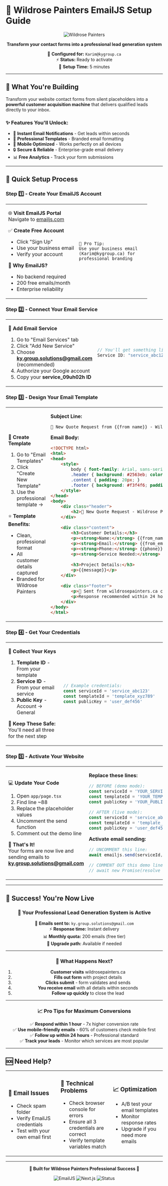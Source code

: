 # 🎨 Wildrose Painters EmailJS Setup Guide

<div align="center">

![Wildrose Painters](https://img.shields.io/badge/Wildrose_Painters-EmailJS_Setup-blue?style=for-the-badge&logo=paint-brush)

**Transform your contact forms into a professional lead generation system**

📧 **Configured for:** `Karim@kygroup.ca`  
⚡ **Status:** Ready to activate  
🚀 **Setup Time:** 5 minutes  

</div>

---

## 🌟 What You're Building

Transform your website contact forms from silent placeholders into a **powerful customer acquisition machine** that delivers qualified leads directly to your inbox.

### ✨ Features You'll Unlock:
- 📨 **Instant Email Notifications** - Get leads within seconds
- 💼 **Professional Templates** - Branded email formatting
- 📱 **Mobile Optimized** - Works perfectly on all devices
- 🔒 **Secure & Reliable** - Enterprise-grade email delivery
- 📊 **Free Analytics** - Track your form submissions

---

## 🚀 Quick Setup Process

### Step 1️⃣ - Create Your EmailJS Account

<table>
<tr>
<td width="50%">

🌐 **Visit EmailJS Portal**  
Navigate to [emailjs.com](https://www.emailjs.com)

✅ **Create Free Account**  
- Click "Sign Up"
- Use your business email
- Verify your account

🎯 **Why EmailJS?**  
- No backend required
- 200 free emails/month
- Enterprise reliability

</td>
<td width="50%">

```
🎨 Pro Tip:
Use your business email
(Karim@kygroup.ca) for 
professional branding
```

</td>
</tr>
</table>

### Step 2️⃣ - Connect Your Email Service

<table>
<tr>
<td width="50%">

📧 **Add Email Service**
1. Go to "Email Services" tab
2. Click "Add New Service" 
3. Choose **ky.group.solutions@gmail.com** (recommended)
4. Authorize your Google account
5. Copy your **service_09uh02h ID**

</td>
<td width="50%">

```javascript
// You'll get something like:
Service ID: "service_abc123"
```

</td>
</tr>
</table>

### Step 3️⃣ - Design Your Email Template

<table>
<tr>
<td width="50%">

🎨 **Create Template**
1. Go to "Email Templates"
2. Click "Create New Template"
3. Use the professional template →

⭐ **Template Benefits:**
- Clean, professional format
- All customer details captured
- Branded for Wildrose Painters

</td>
<td width="50%">

**Subject Line:**
```
🎨 New Quote Request from {{from_name}} - Wildrose Painters
```

**Email Body:**
```html
<!DOCTYPE html>
<html>
<head>
    <style>
        body { font-family: Arial, sans-serif; }
        .header { background: #2563eb; color: white; padding: 20px; }
        .content { padding: 20px; }
        .footer { background: #f3f4f6; padding: 15px; }
    </style>
</head>
<body>
    <div class="header">
        <h2>🎨 New Quote Request - Wildrose Painters</h2>
    </div>
    
    <div class="content">
        <h3>Customer Details:</h3>
        <p><strong>Name:</strong> {{from_name}}</p>
        <p><strong>Email:</strong> {{from_email}}</p>
        <p><strong>Phone:</strong> {{phone}}</p>
        <p><strong>Service Needed:</strong> {{service}}</p>
        
        <h3>Project Details:</h3>
        <p>{{message}}</p>
    </div>
    
    <div class="footer">
        <p>📧 Sent from wildrosepainters.ca contact form</p>
        <p>Response recommended within 24 hours</p>
    </div>
</body>
</html>
```

</td>
</tr>
</table>

### Step 4️⃣ - Get Your Credentials

<table>
<tr>
<td width="50%">

🔑 **Collect Your Keys**
1. **Template ID** - From your template
2. **Service ID** - From your email service  
3. **Public Key** - Account → General

📝 **Keep These Safe:**
You'll need all three for the next step

</td>
<td width="50%">

```javascript
// Example credentials:
const serviceId = 'service_abc123'
const templateId = 'template_xyz789'  
const publicKey = 'user_def456'
```

</td>
</tr>
</table>

### Step 5️⃣ - Activate Your Website

<table>
<tr>
<td width="50%">

💻 **Update Your Code**

1. Open `app/page.tsx`
2. Find line ~88 
3. Replace the placeholder values
4. Uncomment the send function
5. Comment out the demo line

🎯 **That's It!**  
Your forms are now live and sending emails to **<ky.group.solutions@gmail.com>**

</td>
<td width="50%">

**Replace these lines:**
```javascript
// BEFORE (demo mode):
const serviceId = 'YOUR_SERVICE_ID'
const templateId = 'YOUR_TEMPLATE_ID'  
const publicKey = 'YOUR_PUBLIC_KEY'

// AFTER (live mode):
const serviceId = 'service_abc123'
const templateId = 'template_xyz789'  
const publicKey = 'user_def456'
```

**Activate email sending:**
```javascript
// UNCOMMENT this line:
await emailjs.send(serviceId, templateId, templateParams, publicKey)

// COMMENT OUT this demo line:
// await new Promise(resolve => setTimeout(resolve, 1000))
```

</td>
</tr>
</table>

---

## 🎉 Success! You're Now Live

<div align="center">

### 🚀 **Your Professional Lead Generation System is Active**

📧 **Emails sent to:** `ky.group.solutions@gmail.com`  
⚡ **Response time:** Instant delivery  
📊 **Monthly quota:** 200 emails (free tier)  
🔧 **Upgrade path:** Available if needed  

---

### 🎯 **What Happens Next?**

1. **Customer visits** wildrosepainters.ca
2. **Fills out form** with project details  
3. **Clicks submit** - form validates and sends
4. **You receive email** with all details within seconds
5. **Follow up quickly** to close the lead

---

### 📈 **Pro Tips for Maximum Conversions**

✅ **Respond within 1 hour** - 7x higher conversion rate  
✅ **Use mobile-friendly emails** - 60% of customers check mobile first  
✅ **Follow up within 24 hours** - Professional standard  
✅ **Track your leads** - Monitor which services are most popular  

</div>

---

## 🆘 Need Help?

<table>
<tr>
<td width="33%">

### 📧 **Email Issues**
- Check spam folder
- Verify EmailJS credentials  
- Test with your own email first

</td>
<td width="33%">

### 🐛 **Technical Problems**
- Check browser console for errors
- Ensure all 3 credentials are correct
- Verify template variables match

</td>
<td width="33%">

### 📈 **Optimization**
- A/B test your email templates
- Monitor response rates
- Upgrade if you need more emails

</td>
</tr>
</table>

---

<div align="center">

**🎨 Built for Wildrose Painters Professional Success 🎨**

![EmailJS](https://img.shields.io/badge/Powered_by-EmailJS-green?style=flat-square)
![Next.js](https://img.shields.io/badge/Built_with-Next.js-black?style=flat-square)
![Status](https://img.shields.io/badge/Status-Ready_to_Launch-success?style=flat-square)

</div>